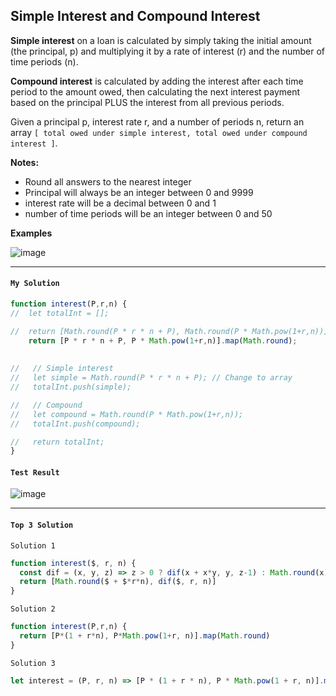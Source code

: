 ## Simple Interest and Compound Interest

**Simple interest** on a loan is calculated by simply taking the initial amount (the principal, p) and multiplying it by a rate of interest (r) and the number of time periods (n).

**Compound interest** is calculated by adding the interest after each time period to the amount owed, then calculating the next interest payment based on the principal PLUS the interest from all previous periods.

Given a principal p, interest rate r, and a number of periods n, return an array `[ total owed under simple interest, total owed under compound interest ]`.

**Notes:**
- Round all answers to the nearest integer
- Principal will always be an integer between 0 and 9999
- interest rate will be a decimal between 0 and 1
- number of time periods will be an integer between 0 and 50

**Examples**

![image](https://user-images.githubusercontent.com/99033220/171547415-a5e5f376-7321-4b56-9188-a85088822152.png)

---
#### `My Solution`

```JavaScript
function interest(P,r,n) {
//  let totalInt = [];

//  return [Math.round(P * r * n + P), Math.round(P * Math.pow(1+r,n))];
    return [P * r * n + P, P * Math.pow(1+r,n)].map(Math.round);
  
  
//   // Simple interest  
//   let simple = Math.round(P * r * n + P); // Change to array
//   totalInt.push(simple);

//   // Compound
//   let compound = Math.round(P * Math.pow(1+r,n));
//   totalInt.push(compound);

//   return totalInt;
}
```
#### `Test Result`
![image](https://user-images.githubusercontent.com/99033220/171547949-6c5ec3e4-dced-43cc-9e75-c7f5f671da50.png)

---
#### `Top 3 Solution`

`Solution 1`
```JavaScript
function interest($, r, n) {
  const dif = (x, y, z) => z > 0 ? dif(x + x*y, y, z-1) : Math.round(x);
  return [Math.round($ + $*r*n), dif($, r, n)]
}
```

`Solution 2`
```JavaScript
function interest(P,r,n) {
  return [P*(1 + r*n), P*Math.pow(1+r, n)].map(Math.round)
}
```
`Solution 3`
```JavaScript
let interest = (P, r, n) => [P * (1 + r * n), P * Math.pow(1 + r, n)].map(Math.round);
```


